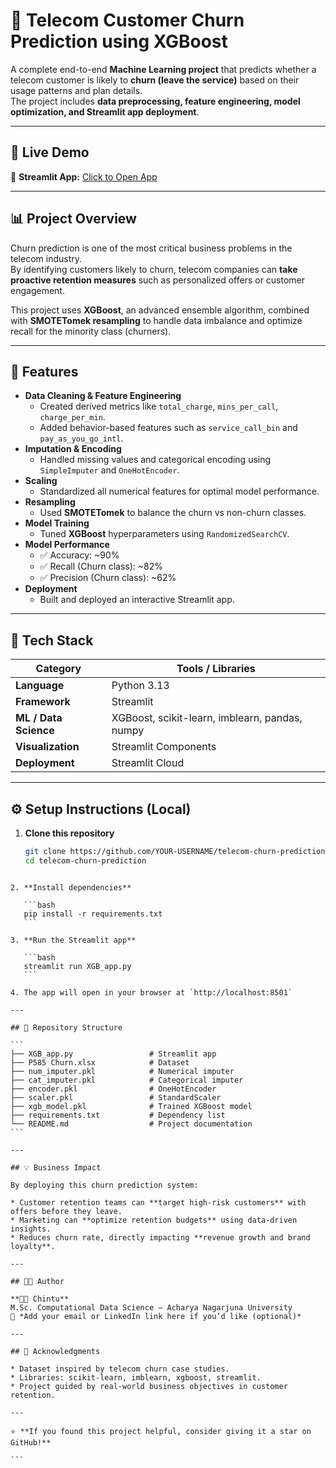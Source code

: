 # 📡 Telecom Customer Churn Prediction using XGBoost

A complete end-to-end **Machine Learning project** that predicts whether a telecom customer is likely to **churn (leave the service)** based on their usage patterns and plan details.  
The project includes **data preprocessing, feature engineering, model optimization, and Streamlit app deployment**.

---

## 🚀 Live Demo
🔗 **Streamlit App:** [Click to Open App](https://YOUR-STREAMLIT-APP-URL)

---

## 📊 Project Overview
Churn prediction is one of the most critical business problems in the telecom industry.  
By identifying customers likely to churn, telecom companies can **take proactive retention measures** such as personalized offers or customer engagement.

This project uses **XGBoost**, an advanced ensemble algorithm, combined with **SMOTETomek resampling** to handle data imbalance and optimize recall for the minority class (churners).

---

## 🧠 Features

- **Data Cleaning & Feature Engineering**
  - Created derived metrics like `total_charge`, `mins_per_call`, `charge_per_min`.
  - Added behavior-based features such as `service_call_bin` and `pay_as_you_go_intl`.
- **Imputation & Encoding**
  - Handled missing values and categorical encoding using `SimpleImputer` and `OneHotEncoder`.
- **Scaling**
  - Standardized all numerical features for optimal model performance.
- **Resampling**
  - Used **SMOTETomek** to balance the churn vs non-churn classes.
- **Model Training**
  - Tuned **XGBoost** hyperparameters using `RandomizedSearchCV`.
- **Model Performance**
  - ✅ Accuracy: ~90%  
  - ✅ Recall (Churn class): ~82%  
  - ✅ Precision (Churn class): ~62%
- **Deployment**
  - Built and deployed an interactive Streamlit app.

---

## 🧩 Tech Stack

| Category | Tools / Libraries |
|-----------|-------------------|
| **Language** | Python 3.13 |
| **Framework** | Streamlit |
| **ML / Data Science** | XGBoost, scikit-learn, imblearn, pandas, numpy |
| **Visualization** | Streamlit Components |
| **Deployment** | Streamlit Cloud |

---

## ⚙️ Setup Instructions (Local)

1. **Clone this repository**
   ```bash
   git clone https://github.com/YOUR-USERNAME/telecom-churn-prediction.git
   cd telecom-churn-prediction
````

2. **Install dependencies**

   ```bash
   pip install -r requirements.txt
   ```

3. **Run the Streamlit app**

   ```bash
   streamlit run XGB_app.py
   ```

4. The app will open in your browser at `http://localhost:8501`

---

## 📁 Repository Structure

```
├── XGB_app.py                 # Streamlit app
├── P585 Churn.xlsx            # Dataset
├── num_imputer.pkl            # Numerical imputer
├── cat_imputer.pkl            # Categorical imputer
├── encoder.pkl                # OneHotEncoder
├── scaler.pkl                 # StandardScaler
├── xgb_model.pkl              # Trained XGBoost model
├── requirements.txt           # Dependency list
└── README.md                  # Project documentation
```

---

## 💡 Business Impact

By deploying this churn prediction system:

* Customer retention teams can **target high-risk customers** with offers before they leave.
* Marketing can **optimize retention budgets** using data-driven insights.
* Reduces churn rate, directly impacting **revenue growth and brand loyalty**.

---

## 🧑‍💻 Author

**👨‍💻 Chintu**
M.Sc. Computational Data Science — Acharya Nagarjuna University
📧 *Add your email or LinkedIn link here if you’d like (optional)*

---

## 🏁 Acknowledgments

* Dataset inspired by telecom churn case studies.
* Libraries: scikit-learn, imblearn, xgboost, streamlit.
* Project guided by real-world business objectives in customer retention.

---

⭐ **If you found this project helpful, consider giving it a star on GitHub!**

```
